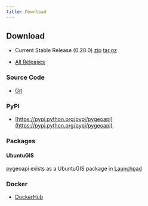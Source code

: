 ```yaml
---
title: Download
---
```


## Download

- Current Stable Release (0.20.0) [zip](https://github.com/geopython/pygeoapi/archive/0.20.0.zip) [tar.gz](https://github.com/geopython/pygeoapi/archive/0.20.0.tar.gz)

* [All Releases](https://github.com/geopython/pygeoapi/releases)

### Source Code

* [Git](https://github.com/geopython/pygeoapi)

### PyPI

* [https://pypi.python.org/pypi/pygeoapi](https://pypi.python.org/pypi/pygeoapi)

### Packages

#### UbuntuGIS

pygeoapi exists as a UbuntuGIS package in [Launchpad](https://launchpad.net/~ubuntugis/+archive/ubuntu/ubuntugis-unstable/+packages?field.name_filter=pygeoapi&field.status_filter=published&field.series_filter=)

### Docker

* [DockerHub](https://hub.docker.com/r/geopython/pygeoapi)
